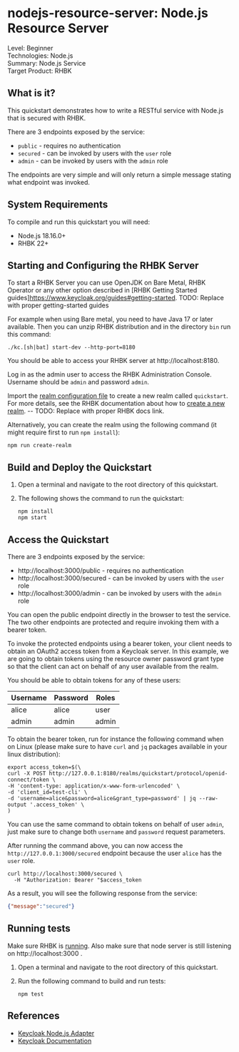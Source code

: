 nodejs-resource-server: Node.js Resource Server
===================================================

Level: Beginner  
Technologies: Node.js  
Summary: Node.js Service  
Target Product: <span>RHBK</span>

What is it?
-----------

This quickstart demonstrates how to write a RESTful service with Node.js that is secured with <span>RHBK</span>.

There are 3 endpoints exposed by the service:

* `public` - requires no authentication
* `secured` - can be invoked by users with the `user` role
* `admin` - can be invoked by users with the `admin` role

The endpoints are very simple and will only return a simple message stating what endpoint was invoked.

System Requirements
-------------------

To compile and run this quickstart you will need:

* Node.js 18.16.0+
* RHBK 22+

Starting and Configuring the RHBK Server
-------------------

To start a RHBK Server you can use OpenJDK on Bare Metal, RHBK Operator or any other option described in
[RHBK Getting Started guides]https://www.keycloak.org/guides#getting-started. TODO: Replace with proper getting-started guides

For example when using Bare metal, you need to have Java 17 or later available. Then you can unzip RHBK distribution and in the directory `bin` run this command:

```shell
./kc.[sh|bat] start-dev --http-port=8180
```

You should be able to access your RHBK server at http://localhost:8180.

Log in as the admin user to access the RHBK Administration Console. Username should be `admin` and password `admin`.

Import the [realm configuration file](config/realm-import.json) to create a new realm called `quickstart`.
For more details, see the RHBK documentation about how to [create a new realm](https://www.keycloak.org/docs/latest/server_admin/index.html#_create-realm). -- TODO: Replace with proper RHBK docs link.

Alternatively, you can create the realm using the following command (it might require first to run `npm install`):

```shell
npm run create-realm
```

Build and Deploy the Quickstart
-------------------------------

1. Open a terminal and navigate to the root directory of this quickstart.

2. The following shows the command to run the quickstart:

   ````
   npm install
   npm start
   ````

Access the Quickstart
---------------------

There are 3 endpoints exposed by the service:

* http://localhost:3000/public - requires no authentication
* http://localhost:3000/secured - can be invoked by users with the `user` role
* http://localhost:3000/admin - can be invoked by users with the `admin` role

You can open the public endpoint directly in the browser to test the service. The two other endpoints are protected and require
invoking them with a bearer token.

To invoke the protected endpoints using a bearer token, your client needs to obtain an OAuth2 access token from a Keycloak server.
In this example, we are going to obtain tokens using the resource owner password grant type so that the client can act on behalf of any user available from
the realm.

You should be able to obtain tokens for any of these users:

| Username | Password | Roles              |
|----------|----------|--------------------|
| alice    | alice    | user               |
| admin    | admin    | admin              |

To obtain the bearer token, run for instance the following command when on Linux (please make sure to have `curl` and `jq` packages available in your linux distribution):

```shell
export access_token=$(\
curl -X POST http://127.0.0.1:8180/realms/quickstart/protocol/openid-connect/token \
-H 'content-type: application/x-www-form-urlencoded' \
-d 'client_id=test-cli' \
-d 'username=alice&password=alice&grant_type=password' | jq --raw-output '.access_token' \
)
```

You can use the same command to obtain tokens on behalf of user `admin`, just make sure to change both `username` and `password` request parameters.

After running the command above, you can now access the `http://127.0.0.1:3000/secured` endpoint
because the user `alice` has the `user` role.

```shell
curl http://localhost:3000/secured \
  -H "Authorization: Bearer "$access_token
```

As a result, you will see the following response from the service:

```json
{"message":"secured"}
```

Running tests
--------------------

Make sure RHBK is [running](#starting-and-configuring-the-rhbk-server). Also make sure that node server is still listening on http://localhost:3000 .

1. Open a terminal and navigate to the root directory of this quickstart.

2. Run the following command to build and run tests:

   ````
   npm test
   ````

References
--------------------

* [Keycloak Node.js Adapter](https://www.keycloak.org/docs/latest/securing_apps/#_nodejs_adapter)
* [Keycloak Documentation](https://www.keycloak.org/documentation)